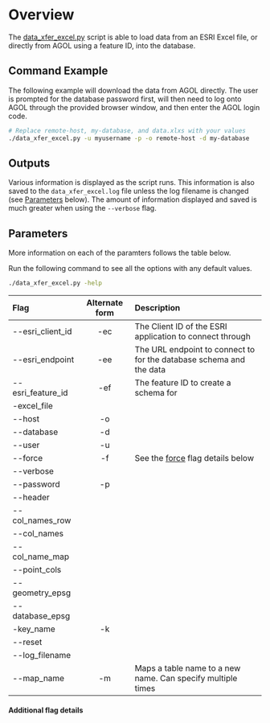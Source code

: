 # Overview
The [data_xfer_excel.py](https://github.com/Chris-Schnaufer/agol2mysql/blob/main/data_xfer_excel.py) script is able to load data from an ESRI Excel file, or directly from AGOL using a feature ID, into the database.

## Command Example
The following example will download the data from AGOL directly.
The user is prompted for the database password first, will then need to log onto AGOL through the provided browser window, and then enter the AGOL login code.

```bash
# Replace remote-host, my-database, and data.xlxs with your values
./data_xfer_excel.py -u myusername -p -o remote-host -d my-database
```

## Outputs
Various information is displayed as the script runs.
This information is also saved to the `data_xfer_excel.log` file unless the log filename is changed (see [Parameters](#parameters) below).
The amount of information displayed and saved is much greater when using the `--verbose` flag.

## Parameters
More information on each of the paramters follows the table below.

Run the following command to see all the options with any default values.

```bash
./data_xfer_excel.py -help
```

| Flag              | Alternate form | Description |
| :---------------- | :------------: | :---------- |
| --esri_client_id  | -ec | The Client ID of the ESRI application to connect through |
| --esri_endpoint   | -ee | The URL endpoint to connect to for the database schema and the data |
| --esri_feature_id | -ef | The feature ID to create a schema for |
| -excel_file       |    |  |
| --host            | -o |  |
| --database        | -d |  |
| --user            | -u |  |
| --force           | -f | See the [force](#force-flag) flag details below |
| --verbose         |    |  |
| --password        | -p |  |
| --header          |    |  |
| --col_names_row   |    |  |
| --col_names       |    |  |
| --col_name_map    |    |  |
| --point_cols      |    |  |
| --geometry_epsg   |    |  |
| --database_epsg   |    |  |
| -key_name         | -k |  |
| --reset           |    |  |
| --log_filename    |    |  |
| --map_name        | -m  | Maps a table name to a new name. Can specify multiple times |

#### Additional flag details
